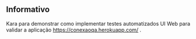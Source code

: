 ## Informativo

Kara para demonstrar como implementar testes automatizados UI Web para validar a aplicação https://conexaoqa.herokuapp.com/ .